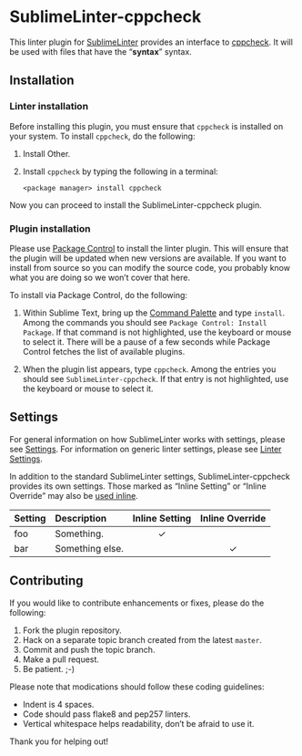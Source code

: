 SublimeLinter-cppcheck
=========================

This linter plugin for [SublimeLinter](https://github.com/SublimeLinter/SublimeLinter3) provides an interface to [cppcheck](__linter_homepage__). It will be used with files that have the “__syntax__” syntax.

## Installation

### Linter installation
Before installing this plugin, you must ensure that `cppcheck` is installed on your system. To install `cppcheck`, do the following:

1. Install Other.

1. Install `cppcheck` by typing the following in a terminal:
   ```
   <package manager> install cppcheck
   ```

Now you can proceed to install the SublimeLinter-cppcheck plugin.

### Plugin installation
Please use [Package Control](https://sublime.wbond.net/installation) to install the linter plugin. This will ensure that the plugin will be updated when new versions are available. If you want to install from source so you can modify the source code, you probably know what you are doing so we won’t cover that here.

To install via Package Control, do the following:

1. Within Sublime Text, bring up the [Command Palette](http://docs.sublimetext.info/en/sublime-text-3/extensibility/command_palette.html) and type `install`. Among the commands you should see `Package Control: Install Package`. If that command is not highlighted, use the keyboard or mouse to select it. There will be a pause of a few seconds while Package Control fetches the list of available plugins.

1. When the plugin list appears, type `cppcheck`. Among the entries you should see `SublimeLinter-cppcheck`. If that entry is not highlighted, use the keyboard or mouse to select it.

## Settings
For general information on how SublimeLinter works with settings, please see [Settings](https://github.com/SublimeLinter/SublimeLinter.github.io/wiki/Settings). For information on generic linter settings, please see [Linter Settings](https://github.com/SublimeLinter/SublimeLinter.github.io/wiki/Linter-Settings).

In addition to the standard SublimeLinter settings, SublimeLinter-cppcheck provides its own settings. Those marked as “Inline Setting” or “Inline Override” may also be [used inline](https://github.com/SublimeLinter/SublimeLinter.github.io/wiki/Settings#inline-settings).

|Setting|Description|Inline Setting|Inline Override|
|:------|:----------|:------------:|:-------------:|
|foo|Something.|&#10003;| |
|bar|Something else.| |&#10003;|

## Contributing
If you would like to contribute enhancements or fixes, please do the following:

1. Fork the plugin repository.
1. Hack on a separate topic branch created from the latest `master`.
1. Commit and push the topic branch.
1. Make a pull request.
1. Be patient.  ;-)

Please note that modications should follow these coding guidelines:

- Indent is 4 spaces.
- Code should pass flake8 and pep257 linters.
- Vertical whitespace helps readability, don’t be afraid to use it.

Thank you for helping out!
